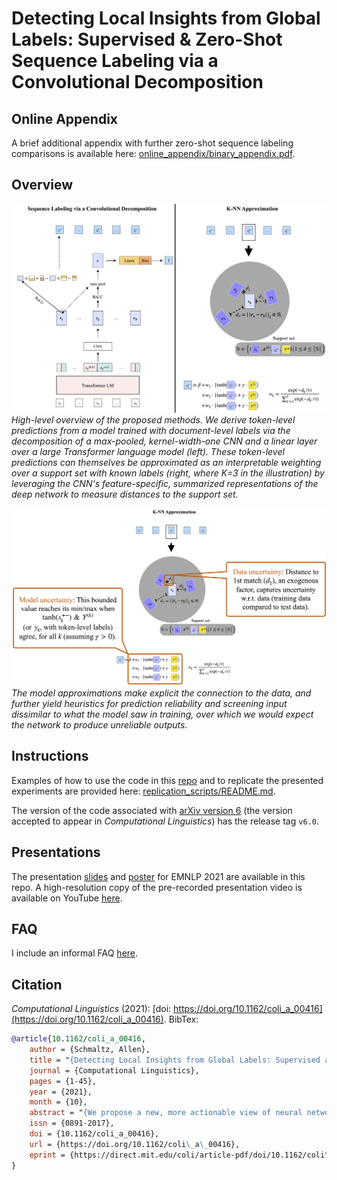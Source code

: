 # Detecting Local Insights from Global Labels: Supervised & Zero-Shot Sequence Labeling via a Convolutional Decomposition

## Online Appendix

A brief additional appendix with further zero-shot sequence labeling comparisons is available here: [online_appendix/binary_appendix.pdf](online_appendix/binary_appendix.pdf).

## Overview

![Overview figure](fig_overview.png)
*High-level overview of the proposed methods. We derive token-level predictions from a model trained with document-level labels via the decomposition of a max-pooled, kernel-width-one CNN and a linear layer over a large Transformer language model (left). These token-level predictions can themselves be approximated as an interpretable weighting over a support set with known labels (right, where K=3 in the illustration) by leveraging the CNN's feature-specific, summarized representations of the deep network to measure distances to the support set.*

![Heuristics figure](fig_heuristics.png)
*The model approximations make explicit the connection to the data, and further yield heuristics for prediction reliability and screening input dissimilar to what the model saw in training, over which we would expect the network to produce unreliable outputs.*

## Instructions

Examples of how to use the code in this [repo](https://github.com/allenschmaltz/exa) and to replicate the presented experiments are provided here: [replication_scripts/README.md](replication_scripts/README.md).

The version of the code associated with [arXiv version 6](https://arxiv.org/pdf/1906.01154v6.pdf) (the version accepted to appear in *Computational Linguistics*) has the release tag `v6.0`.

## Presentations

The presentation [slides](emnlp_2021_presentation/emnlp_2021_cl_paper_1780_slides.pdf) and [poster](emnlp_2021_presentation/emnlp_2021_cl_paper_1780_poster.pdf) for EMNLP 2021 are available in this repo. A high-resolution copy of the pre-recorded presentation video is available on YouTube [here](https://youtu.be/iJ_udvksyqE).

## FAQ

I include an informal FAQ [here](faq/faq.pdf).

## Citation

*Computational Linguistics* (2021): [doi: https://doi.org/10.1162/coli_a_00416](https://doi.org/10.1162/coli_a_00416). BibTex:

```bibtex
@article{10.1162/coli_a_00416,
    author = {Schmaltz, Allen},
    title = "{Detecting Local Insights from Global Labels: Supervised and Zero-Shot Sequence Labeling via a Convolutional Decomposition}",
    journal = {Computational Linguistics},
    pages = {1-45},
    year = {2021},
    month = {10},
    abstract = "{We propose a new, more actionable view of neural network interpretability and data analysis by leveraging the remarkable matching effectiveness of representations derived from deep networks, guided by an approach for class-conditional feature detection. The decomposition of the filter-n-gram interactions of a convolutional neural network (CNN) and a linear layer over a pre-trained deep network yields a strong binary sequence labeler, with flexibility in producing predictions at—and defining loss functions for—varying label granularities, from the fully supervised sequence labeling setting to the challenging zero-shot sequence labeling setting, in which we seek token-level predictions but only have document-level labels for training. From this sequence-labeling layer we derive dense representations of the input that can then be matched to instances from training, or a support set with known labels. Such introspection with inference-time decision rules provides a means, in some settings, of making local updates to the model by altering the labels or instances in the support set without re-training the full model. Finally, we construct a particular K-nearest neighbors (K-NN) model from matched exemplar representations that approximates the original model’s predictions and is at least as effective a predictor with respect to the ground-truth labels. This additionally yields interpretable heuristics at the token level for determining when predictions are less likely to be reliable, and for screening input dissimilar to the support set. In effect, we show that we can transform the deep network into a simple weighting over exemplars and associated labels, yielding an introspectable—and modestly updatable—version of the original model.}",
    issn = {0891-2017},
    doi = {10.1162/coli_a_00416},
    url = {https://doi.org/10.1162/coli\_a\_00416},
    eprint = {https://direct.mit.edu/coli/article-pdf/doi/10.1162/coli\_a\_00416/1966946/coli\_a\_00416.pdf},
}
```
